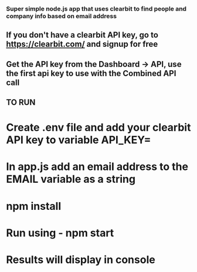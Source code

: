 ### Super simple node.js app that uses clearbit to find people and company info based on email address

## If you don't have a clearbit API key, go to https://clearbit.com/ and signup for free
## Get the API key from the Dashboard -> API, use the first api key to use with the Combined API call

## TO RUN

# Create .env file and add your clearbit API key to variable API_KEY=<YOUR API KEY HERE>
# In app.js add an email address to the EMAIL variable as a string 
# npm install
# Run using - npm start 
# Results will display in console